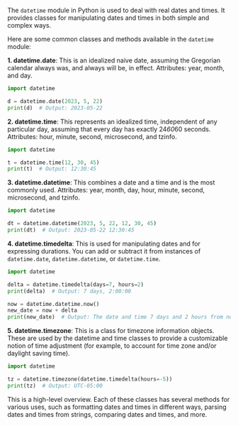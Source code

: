 The `datetime` module in Python is used to deal with real dates and times. It provides classes for manipulating dates and times in both simple and complex ways.

Here are some common classes and methods available in the `datetime` module:

**1. datetime.date**: This is an idealized naive date, assuming the Gregorian calendar always was, and always will be, in effect. Attributes: year, month, and day.

```python
import datetime

d = datetime.date(2023, 5, 22)
print(d)  # Output: 2023-05-22
```

**2. datetime.time**: This represents an idealized time, independent of any particular day, assuming that every day has exactly 24*60*60 seconds. Attributes: hour, minute, second, microsecond, and tzinfo.

```python
import datetime

t = datetime.time(12, 30, 45)
print(t)  # Output: 12:30:45
```

**3. datetime.datetime**: This combines a date and a time and is the most commonly used. Attributes: year, month, day, hour, minute, second, microsecond, and tzinfo.

```python
import datetime

dt = datetime.datetime(2023, 5, 22, 12, 30, 45)
print(dt)  # Output: 2023-05-22 12:30:45
```

**4. datetime.timedelta**: This is used for manipulating dates and for expressing durations. You can add or subtract it from instances of `datetime.date`, `datetime.datetime`, or `datetime.time`.

```python
import datetime

delta = datetime.timedelta(days=7, hours=2)
print(delta)  # Output: 7 days, 2:00:00

now = datetime.datetime.now()
new_date = now + delta
print(new_date)  # Output: The date and time 7 days and 2 hours from now
```

**5. datetime.timezone**: This is a class for timezone information objects. These are used by the datetime and time classes to provide a customizable notion of time adjustment (for example, to account for time zone and/or daylight saving time).

```python
import datetime

tz = datetime.timezone(datetime.timedelta(hours=-5))
print(tz)  # Output: UTC-05:00
```

This is a high-level overview. Each of these classes has several methods for various uses, such as formatting dates and times in different ways, parsing dates and times from strings, comparing dates and times, and more.